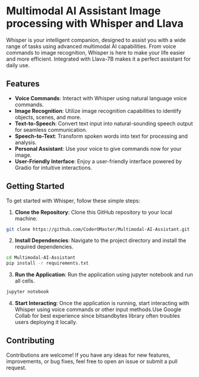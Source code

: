 # Multimodal AI Assistant Image processing with Whisper and Llava


Whisper is your intelligent companion, designed to assist you with a wide range of tasks using advanced multimodal AI capabilities. From voice commands to image recognition, Whisper is here to make your life easier and more efficient.
Integrated with Llava-7B makes it a perfect assistant for daily use.

## Features

- **Voice Commands**: Interact with Whisper using natural language voice commands.
- **Image Recognition**: Utilize image recognition capabilities to identify objects, scenes, and more.
- **Text-to-Speech**: Convert text input into natural-sounding speech output for seamless communication.
- **Speech-to-Text**: Transform spoken words into text for processing and analysis.
- **Personal Assistant**: Use your voice to give commands now for your image.
- **User-Friendly Interface**: Enjoy a user-friendly interface powered by Gradio for intuitive interactions.


## Getting Started

To get started with Whisper, follow these simple steps:

1. **Clone the Repository**: Clone this GitHub repository to your local machine.

```bash
git clone https://github.com/CoderOMaster/Multimodal-AI-Assistant.git
```

2. **Install Dependencies**: Navigate to the project directory and install the required dependencies.

```bash
cd Multimodal-AI-Assistant
pip install -r requirements.txt
```

3. **Run the Application**: Run the application using jupyter notebook and run all cells.

```bash
jupyter notebook
```

4. **Start Interacting**: Once the application is running, start interacting with Whisper using voice commands or other input methods.Use Google Collab for best experience since bitsandbytes library often troubles users deploying it locally.



## Contributing

Contributions are welcome! If you have any ideas for new features, improvements, or bug fixes, feel free to open an issue or submit a pull request.
